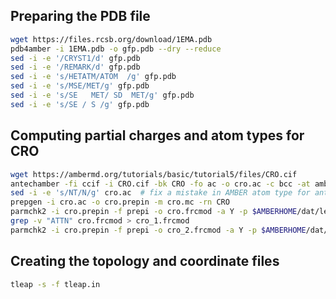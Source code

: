 ## Preparing the PDB file
```bash
wget https://files.rcsb.org/download/1EMA.pdb
pdb4amber -i 1EMA.pdb -o gfp.pdb --dry --reduce
sed -i -e '/CRYST1/d' gfp.pdb 
sed -i -e '/REMARK/d' gfp.pdb 
sed -i -e 's/HETATM/ATOM  /g' gfp.pdb
sed -i -e 's/MSE/MET/g' gfp.pdb
sed -i -e 's/SE   MET/ SD  MET/g' gfp.pdb
sed -i -e 's/SE / S /g' gfp.pdb
```
## Computing partial charges and atom types for CRO
```bash
wget https://ambermd.org/tutorials/basic/tutorial5/files/CRO.cif
antechamber -fi ccif -i CRO.cif -bk CRO -fo ac -o cro.ac -c bcc -at amber
sed -i -e 's/NT/N/g' cro.ac  # fix a mistake in AMBER atom type for antechamber
prepgen -i cro.ac -o cro.prepin -m cro.mc -rn CRO
parmchk2 -i cro.prepin -f prepi -o cro.frcmod -a Y -p $AMBERHOME/dat/leap/parm/parm10.dat
grep -v "ATTN" cro.frcmod > cro_1.frcmod
parmchk2 -i cro.prepin -f prepi -o cro_2.frcmod -a Y -p $AMBERHOME/dat/leap/parm/gaff2.dat
```

## Creating the topology and coordinate files
```bash
tleap -s -f tleap.in
```
